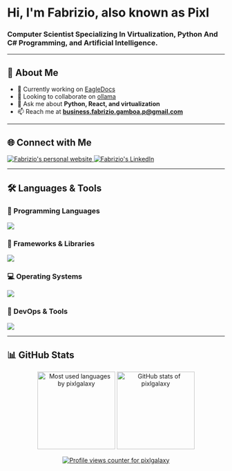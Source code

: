 <h1 align="left">Hi, I'm Fabrizio, also known as Pixl</h1>
<h3 align="left">Computer Scientist Specializing In Virtualization, Python And C# Programming, and Artificial Intelligence.</h3>

---

## 🚀 About Me

- 🔭 Currently working on [EagleDocs](https://eagledocs.org/about)
- 👯 Looking to collaborate on [ollama](https://github.com/ollama/ollama)
- 💬 Ask me about **Python, React, and virtualization**
- 📫 Reach me at **business.fabrizio.gamboa.p@gmail.com**

---

## 🌐 Connect with Me

<p align="left">
  <a href="https://fabriziogamboa.com" target="_blank" title="Fabrizio's Web Page">
    <img src="https://img.shields.io/badge/Website-FF7139?style=for-the-badge&logo=Firefox&logoColor=white" alt="Fabrizio's personal website" />
  </a>
  
  <a href="https://linkedin.com/in/fabrizio-gamboa-a606b4161" target="_blank" title="Fabrizio's YouTube Channel">
    <img src="https://img.shields.io/badge/LinkedIn-0077B5?style=for-the-badge&logo=LinkedIn&logoColor=white" alt="Fabrizio's LinkedIn" />
  </a>
</p>

---

## 🛠️ Languages & Tools

### 📌 Programming Languages
<p align="left" style="pointer-events: none;">
  <img src="https://skillicons.dev/icons?i=python,cs,cpp,c,js,ts,arduino" />
</p>

### 🔧 Frameworks & Libraries
<p align="left" style="pointer-events: none;">
  <img src="https://skillicons.dev/icons?i=dotnet,react,nodejs,bootstrap,tailwind,qt,pytorch,tensorflow,html,css" />
</p>

### 💻 Operating Systems
<p align="left" style="pointer-events: none;">
  <img src="https://skillicons.dev/icons?i=linux,ubuntu,redhat,windows,kali,raspberrypi" />
</p>

### 🚀 DevOps & Tools
<p align="left" style="pointer-events: none;">
  <img src="https://skillicons.dev/icons?i=docker,nginx,git,sqlite,cloudflare,powershell,vscode,visualstudio" />
</p>

---

## 📊 GitHub Stats

<p align="center">
  <img height="180em" src="https://github-readme-stats.vercel.app/api/top-langs?username=pixlgalaxy&show_icons=true&locale=en&layout=compact" alt="Most used languages by pixlgalaxy" />
  <img height="180em" src="https://github-readme-stats.vercel.app/api?username=pixlgalaxy&show_icons=true&locale=en" alt="GitHub stats of pixlgalaxy" />
</p>

<p align="center">
  <a href="https://github.com/pixlgalaxy">
    <img src="https://komarev.com/ghpvc/?username=pixlgalaxy&label=PROFILE+VIEWS&color=ff6b6b&style=for-the-badge" alt="Profile views counter for pixlgalaxy" />
  </a>
</p>


